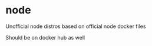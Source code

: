 # node
Unofficial node distros based on official node docker files


Should be on docker hub as well
